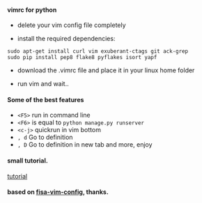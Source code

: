 #### vimrc for python 



- delete your vim config file completely 

- install the required dependencies:
```
sudo apt-get install curl vim exuberant-ctags git ack-grep
sudo pip install pep8 flake8 pyflakes isort yapf
```
- download the .vimrc file and place it in your linux home folder

- run vim and wait..

#### Some of the best features 

- `<F5>` run in command line
- `<F6>` is equal to `python manage.py runserver`
- `<c-j>` quickrun in vim bottom 
- `, d` Go to definition
- `, D` Go to definition in new tab
and more, enjoy


#### small tutorial.

[tutorial](https://github.com/fisadev/fisa-vim-config/blob/master/docs/fancy_symbols.rst)

#### based on [fisa-vim-config](http://fisadev.github.io/fisa-vim-config/), thanks. 
